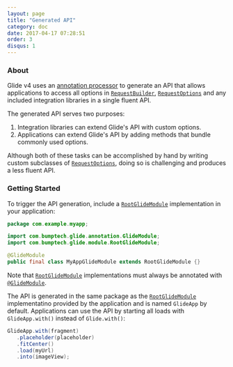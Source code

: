 ```yaml
---
layout: page
title: "Generated API"
category: doc
date: 2017-04-17 07:28:51
order: 3
disqus: 1
---
```


### About

Glide v4 uses an [annotation processor][1] to generate an API that allows applications to access all options in [``RequestBuilder``][2], [``RequestOptions``][3] and any included integration libraries in a single fluent API. 

The generated API serves two purposes:
1. Integration libraries can extend Glide's API with custom options.
2. Applications can extend Glide's API by adding methods that bundle commonly used options.

Although both of these tasks can be accomplished by hand by writing custom subclasses of [``RequestOptions``][3], doing so is challenging and produces a less fluent API.

### Getting Started

To trigger the API generation, include a [``RootGlideModule``][4] implementation in your application:

```java
package com.example.myapp;

import com.bumptech.glide.annotation.GlideModule;
import com.bumptech.glide.module.RootGlideModule;

@GlideModule
public final class MyAppGlideModule extends RootGlideModule {}
```

Note that [``RootGlideModule``][4] implementations must always be annotated with [``@GlideModule``][5]. 

The API is generated in the same package as the [``RootGlideModule``][4] implementatino provided by the application and is named ``GlideApp`` by default. Applications can use the API by starting all loads with ``GlideApp.with()`` instead of ``Glide.with()``:

```java
GlideApp.with(fragment)
   .placeholder(placeholder)
   .fitCenter()
   .load(myUrl)
   .into(imageView);
```

[1]: https://docs.oracle.com/javase/8/docs/api/javax/annotation/processing/Processor.html
[2]: http://sjudd.github.io/glide/javadocs/400/com/bumptech/glide/RequestBuilder.html
[3]: http://sjudd.github.io/glide/javadocs/400/com/bumptech/glide/request/RequestOptions.html
[4]: http://sjudd.github.io/glide/javadocs/400/com/bumptech/glide/module/RootGlideModule.html
[5]: http://sjudd.github.io/glide/javadocs/400/com/bumptech/glide/annotation/GlideModule.html
